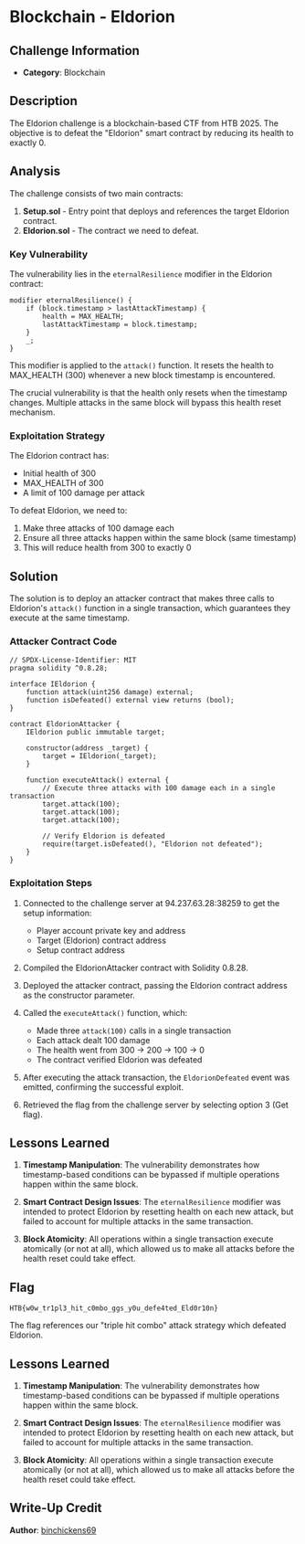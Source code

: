 # Blockchain - Eldorion

## Challenge Information
- **Category**: Blockchain

## Description
The Eldorion challenge is a blockchain-based CTF from HTB 2025. The objective is to defeat the "Eldorion" smart contract by reducing its health to exactly 0.

## Analysis

The challenge consists of two main contracts:

1. **Setup.sol** - Entry point that deploys and references the target Eldorion contract.
2. **Eldorion.sol** - The contract we need to defeat.

### Key Vulnerability

The vulnerability lies in the `eternalResilience` modifier in the Eldorion contract:

```solidity
modifier eternalResilience() {
    if (block.timestamp > lastAttackTimestamp) {
        health = MAX_HEALTH;
        lastAttackTimestamp = block.timestamp;
    }
    _;
}
```

This modifier is applied to the `attack()` function. It resets the health to MAX_HEALTH (300) whenever a new block timestamp is encountered. 

The crucial vulnerability is that the health only resets when the timestamp changes. Multiple attacks in the same block will bypass this health reset mechanism.

### Exploitation Strategy

The Eldorion contract has:
- Initial health of 300
- MAX_HEALTH of 300
- A limit of 100 damage per attack

To defeat Eldorion, we need to:
1. Make three attacks of 100 damage each
2. Ensure all three attacks happen within the same block (same timestamp)
3. This will reduce health from 300 to exactly 0

## Solution

The solution is to deploy an attacker contract that makes three calls to Eldorion's `attack()` function in a single transaction, which guarantees they execute at the same timestamp.

### Attacker Contract Code

```solidity
// SPDX-License-Identifier: MIT
pragma solidity ^0.8.28;

interface IEldorion {
    function attack(uint256 damage) external;
    function isDefeated() external view returns (bool);
}

contract EldorionAttacker {
    IEldorion public immutable target;
    
    constructor(address _target) {
        target = IEldorion(_target);
    }
    
    function executeAttack() external {
        // Execute three attacks with 100 damage each in a single transaction
        target.attack(100);
        target.attack(100);
        target.attack(100);
        
        // Verify Eldorion is defeated
        require(target.isDefeated(), "Eldorion not defeated");
    }
}
```

### Exploitation Steps

1. Connected to the challenge server at 94.237.63.28:38259 to get the setup information:
   - Player account private key and address
   - Target (Eldorion) contract address
   - Setup contract address

2. Compiled the EldorionAttacker contract with Solidity 0.8.28.

3. Deployed the attacker contract, passing the Eldorion contract address as the constructor parameter.

4. Called the `executeAttack()` function, which:
   - Made three `attack(100)` calls in a single transaction
   - Each attack dealt 100 damage
   - The health went from 300 → 200 → 100 → 0
   - The contract verified Eldorion was defeated

5. After executing the attack transaction, the `EldorionDefeated` event was emitted, confirming the successful exploit.

6. Retrieved the flag from the challenge server by selecting option 3 (Get flag).

## Lessons Learned

1. **Timestamp Manipulation**: The vulnerability demonstrates how timestamp-based conditions can be bypassed if multiple operations happen within the same block.

2. **Smart Contract Design Issues**: The `eternalResilience` modifier was intended to protect Eldorion by resetting health on each new attack, but failed to account for multiple attacks in the same transaction.

3. **Block Atomicity**: All operations within a single transaction execute atomically (or not at all), which allowed us to make all attacks before the health reset could take effect.

## Flag
```
HTB{w0w_tr1pl3_hit_c0mbo_ggs_y0u_defe4ted_Eld0r10n}
```

The flag references our "triple hit combo" attack strategy which defeated Eldorion.

## Lessons Learned

1. **Timestamp Manipulation**: The vulnerability demonstrates how timestamp-based conditions can be bypassed if multiple operations happen within the same block.

2. **Smart Contract Design Issues**: The `eternalResilience` modifier was intended to protect Eldorion by resetting health on each new attack, but failed to account for multiple attacks in the same transaction.

3. **Block Atomicity**: All operations within a single transaction execute atomically (or not at all), which allowed us to make all attacks before the health reset could take effect.

## Write-Up Credit
**Author**: [binchickens69](https://ctf.hackthebox.com/user/profile/605069)